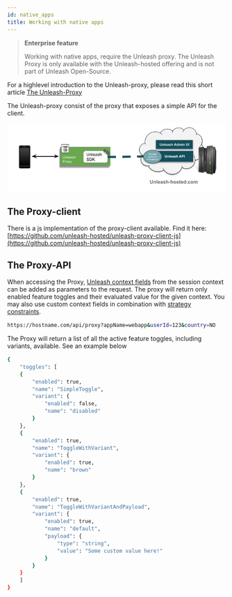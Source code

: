```yaml
---
id: native_apps
title: Working with native apps
---
```


> **Enterprise feature**
>
> Working with native apps, require the Unleash proxy. The Unleash Proxy is only available with the Unleash-hosted offering and is not part of Unleash Open-Source.

For a highlevel introduction to the Unleash-proxy, please read this short article [The Unleash-Proxy](https://www.unleash-hosted.com/articles/the-unleash-proxy)

The Unleash-proxy consist of the proxy that exposes a simple API for the client.

![Unleash Proxy](../assets/The-unleash-proxy.png)

## The Proxy-client

There is a js implementation of the proxy-client available. Find it here: [https://github.com/unleash-hosted/unleash-proxy-client-js](https://github.com/unleash-hosted/unleash-proxy-client-js)

## The Proxy-API

When accessing the Proxy, [Unleash context fields](unleash_context) from the session context can be added as parameters to the request. The proxy will return only enabled feature toggles and their evaluated value for the given context. You may also use custom context fields in combination with [strategy constraints](strategy_constraints).

```sh
https://hostname.com/api/proxy?appName=webapp&userId=123&country=NO
```

The Proxy will return a list of all the active feature toggles, including variants, available. See an example below

```sh
{
    "toggles": [
    {
        "enabled": true,
        "name": "SimpleToggle",
        "variant": {
            "enabled": false,
            "name": "disabled"
        }
    },
    {
        "enabled": true,
        "name": "ToggleWithVariant",
        "variant": {
            "enabled": true,
            "name": "brown"
        }
    },
    {
        "enabled": true,
        "name": "ToggleWithVariantAndPayload",
        "variant": {
            "enabled": true,
            "name": "default",
            "payload": {
                "type": "string",
                "value": "Some custom value here!"
            }
        }
    }
    ]
}
```
